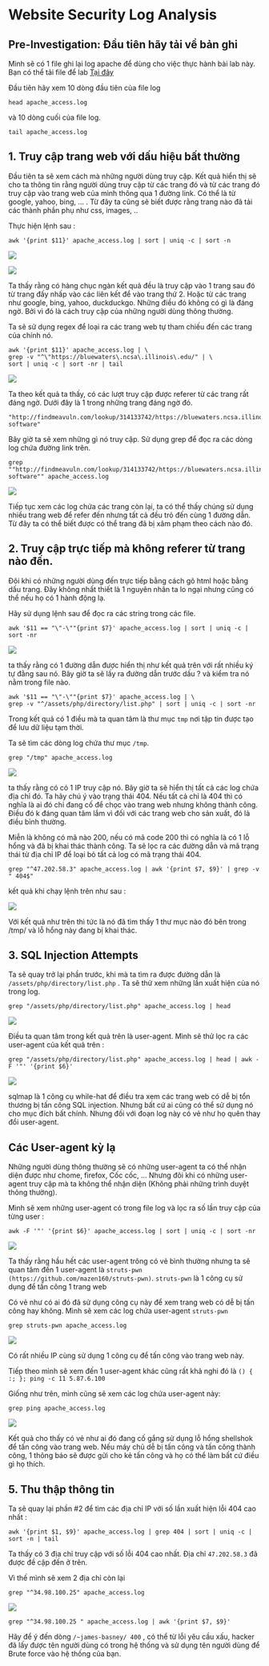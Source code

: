 # Website Security Log Analysis

## Pre-Investigation: Đầu tiên hãy tải về bản ghi

Mình sẽ có 1 file ghi lại log apache để dùng cho việc thực hành bài lab này. Bạn có thể tải file để lab [Tại đây](https://github.com/hungviet99/Security-Log-Analysis/raw/master/File_document/apache_access.log.gz)

Đầu tiên hãy xem 10 dòng đầu tiên của file log

```
head apache_access.log
```

và 10 dòng cuối của file log. 

```
tail apache_access.log
```

## 1. Truy cập trang web với dấu hiệu bất thường 

Đầu tiên ta sẽ xem cách mà những người dùng truy cập. Kết quả hiển thị sẽ cho ta thông tin rằng người dùng truy cập từ các trang đó và từ các trang đó truy cập vào trang web của mình thông qua 1 đường link. Có thể là từ google, yahoo, bing, ... . Từ đây ta cũng sẽ biết được rằng trang nào đã tải các thành phần phụ như css, images, .. 

Thực hiện lệnh sau : 

```
awk '{print $11}' apache_access.log | sort | uniq -c | sort -n
```

![](https://github.com/hungviet99/Security-Log-Analysis/blob/master/Pictures/logapache1.png)

![](https://github.com/hungviet99/Security-Log-Analysis/blob/master/Pictures/logapache2.png)

Ta thấy rằng có hàng chục ngàn kết quả đều là truy cập vào 1 trang sau đó từ trang đấy nhấp vào các liên kết để vào trang thứ 2. Hoặc từ các trang như google, bing, yahoo, duckduckgo. Những điều đó không có gì là đáng ngờ. Bởi vì đó là cách truy cập của những người dùng thông thường. 

Ta sẽ sử dụng regex để loại ra các trang web tự tham chiếu đến các trang của chính nó.

```
awk '{print $11}' apache_access.log | \
grep -v "^\"https://bluewaters\.ncsa\.illinois\.edu/" | \
sort | uniq -c | sort -nr | tail
```

![](https://github.com/hungviet99/Security-Log-Analysis/blob/master/Pictures/logapache3.png)

Ta theo kết quả ta thấy, có các lượt truy cập được referer từ các trang rất đáng ngờ. Dưới đây là 1 trong những trang đáng ngờ đó. 

```
"http://findmeavuln.com/lookup/314133742/https://bluewaters.ncsa.illinois.edu/webinars/reusable-software"
```

Bây giờ ta sẽ xem những gì nó truy cập. Sử dụng grep để đọc ra các dòng log chứa đường link trên. 

```
grep ""http://findmeavuln.com/lookup/314133742/https://bluewaters.ncsa.illinois.edu/webinars/reusable-software"" apache_access.log

```

![](https://github.com/hungviet99/Security-Log-Analysis/blob/master/Pictures/logapache4.png)

Tiếp tục xem các log chứa các trang còn lại, ta có thể thấy chúng sử dụng nhiều trang web để refer đến nhưng tất cả đều trỏ đến cùng 1 đường dẫn. Từ đây ta có thể biết được có thể trang đã bị xâm phạm theo cách nào đó. 

## 2. Truy cập trực tiếp mà không referer từ trang nào đến. 

Đôi khi có những người dùng đến trực tiếp bằng cách gõ html hoặc bằng dấu trang. Đây không nhất thiết là 1 nguyên nhân ta lo ngại nhưng cũng có thể nếu họ có 1 hành động lạ. 

Hãy sử dụng lệnh sau để đọc ra các string trong các file. 

```
awk '$11 == "\"-\""{print $7}' apache_access.log | sort | uniq -c | sort -nr
```

![](https://github.com/hungviet99/Security-Log-Analysis/blob/master/Pictures/logapache5.png)

ta thấy rằng có 1 đường dẫn được hiển thị như kết quả trên với rất nhiều ký tự đằng sau nó. Bây giờ ta sẽ lấy ra đường dẫn trước dấu ? và kiểm tra nó nằm trong file nào.  


```
awk '$11 == "\"-\""{print $7}' apache_access.log | \
grep -v "^/assets/php/directory/list.php" | sort | uniq -c | sort -nr
```

Trong kết quả có 1 điều mà ta quan tâm là thư mục `tmp` nơi tập tin được tạo để lưu dữ liệu tạm thời. 

Ta sẽ tìm các dòng log chứa thư mục `/tmp`. 

```
grep "/tmp" apache_access.log
```

![](https://github.com/hungviet99/Security-Log-Analysis/blob/master/Pictures/logapache6.png)

ta thấy rằng có có 1 IP truy cập nó. Bây giờ ta sẽ hiển thị tất cả các log chứa địa chỉ đó. Ta hãy chú ý vào trạng thái 404. Nếu tất cả chỉ là 404 thì có nghĩa là ai đó chỉ đang cố để chọc vào trang web nhưng không thành công. Điều đó k đáng quan tâm lắm vì đối với các trang web cho sản xuất, đó là điều bình thường. 

Miễn là không có mã nào 200, nếu có mã code 200 thì có nghĩa là có 1 lỗ hổng và đã bị khai thác thành công. Ta sẽ lọc ra các đường dẫn và mã trạng thái từ địa chỉ IP để loại bỏ tất cả log có mã trạng thái 404. 

```
grep "^47.202.58.3" apache_access.log | awk '{print $7, $9}' | grep -v " 404$"
```

kết quả khi chạy lệnh trên như sau : 

![](https://github.com/hungviet99/Security-Log-Analysis/blob/master/Pictures/logapache7.png)

Với kết quả như trên thì tức là nó đã tìm thấy 1 thư mục nào đó bên trong /tmp/ và lỗ hổng này đang bị khai thác. 

## 3. SQL Injection Attempts 

Ta sẽ quay trở lại phần trước, khi mà ta tìm ra được đường dẫn là `/assets/php/directory/list.php` . Ta sẽ thử xem những lần xuất hiện của nó trong log. 

```
grep "/assets/php/directory/list.php" apache_access.log | head
```

![](https://github.com/hungviet99/Security-Log-Analysis/blob/master/Pictures/logapache8.png)

Điều ta quan tâm trong kết quả trên là user-agent. 
Mình sẽ thử lọc ra các user-agent của kết quả trên : 

```
grep "/assets/php/directory/list.php" apache_access.log | head | awk -F '"' '{print $6}'
```

![](https://github.com/hungviet99/Security-Log-Analysis/blob/master/Pictures/logapache13.png)

sqlmap là 1 công cụ while-hat để điều tra xem các trang web có dễ bị tổn thương bị tấn công SQL injection. Nhưng bất cứ ai cũng có thể sử dụng nó cho mục đích bất chính. Nhưng đối với đoạn log này có vẻ như họ quên thay đổi user-agent. 

## Các User-agent kỳ lạ 

Những người dùng thông thường sẽ có những user-agent ta có thể nhận diện được như chome, firefox, Cốc cốc, ... Nhưng đôi khi có những user-agent truy cập mà ta không thể nhận diện (Không phải những trình duyệt thông thường). 

Mình sẽ xem những user-agent có trong file log và lọc ra số lần truy cập của từng user : 

```
awk -F '"' '{print $6}' apache_access.log | sort | uniq -c | sort -nr
```

![](https://github.com/hungviet99/Security-Log-Analysis/blob/master/Pictures/logapache9.png)

Ta thấy rằng hầu hết các user-agent trông có vẻ bình thường nhưng ta sẽ quan tâm đến 1 user-agent là `struts-pwn (https://github.com/mazen160/struts-pwn)`. `struts-pwn` là 1 công cụ sử dụng để tấn công 1 trang web 

Có vẻ như có ai đó đã sử dụng công cụ này để xem trang web có dễ bị tấn công hay không. 
Mình sẽ xem các log chứa user-agent `struts-pwn` 

```
grep struts-pwn apache_access.log
```

![](https://github.com/hungviet99/Security-Log-Analysis/blob/master/Pictures/logapache10.png)

Có rất nhiều IP cùng sử dụng 1 công cụ để tấn công vào trang web này. 

Tiếp theo mình sẽ xem đến 1 user-agent khác cũng rất khả nghi đó là `() { :; }; ping -c 11 5.87.6.100` 

Giống như trên, mình cũng sẽ xem các log chứa user-agent này: 

```
grep ping apache_access.log
```


![](https://github.com/hungviet99/Security-Log-Analysis/blob/master/Pictures/logapache11.png)


Kết quả cho thấy có vẻ như ai đó đang cố gắng sử dụng lỗ hổng shellshok để tấn công vào trang web. Nếu máy chủ dễ bị tấn công và tấn công thành công, 1 thông báo sẽ được gửi cho kẻ tấn công và họ có thể làm bất cứ điều gì họ thích. 

## 5. Thu thập thông tin 

Ta sẽ quay lại phần #2 để tìm các địa chỉ IP với số lần xuất hiện lỗi 404 cao nhất : 

```
awk '{print $1, $9}' apache_access.log | grep 404 | sort | uniq -c | sort -n | tail
```

Ta thấy có 3 địa chỉ truy cập với số lỗi 404 cao nhất. Địa chỉ `47.202.58.3` đã được đề cập đến ở trên. 

Vì thế mình sẽ xem 2 địa chỉ còn lại 

```
grep "^34.98.100.25" apache_access.log
```

![](https://github.com/hungviet99/Security-Log-Analysis/blob/master/Pictures/logapache12.png)


```
grep "^34.98.100.25 " apache_access.log | awk '{print $7, $9}'
```

Hãy để ý đến dòng `/~james-basney/ 400` , có thể từ lỗi yêu cầu xấu, hacker đã lấy được tên người dùng có trong hệ thống và sử dụng tên người dùng để Brute force vào hệ thống  của bạn. 